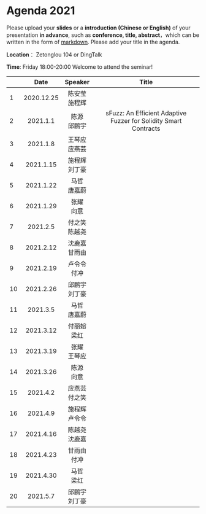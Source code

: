 
# Agenda 2021
Please upload your **slides** or a **introduction (Chinese or English)** of your presentation **in advance**,
such as **conference, title, abstract**，which can be written in the form of [markdown](http://sspai.com/25137). Please add your title in the agenda.

**Location**： Zetonglou 104 or DingTalk

**Time**: Friday 18:00-20:00  Welcome to attend the seminar!


||Date|Speaker|Title|
|---|:---:|:---:|:---:|
|1|2020.12.25|陈安莹<br>施程辉||
|2|2021.1.1|陈源<br>邱鹏宇|sFuzz: An Efficient Adaptive Fuzzer for Solidity Smart Contracts|
|3|2021.1.8|王琴应<br>应燕芸||
|4|2021.1.15|施程辉<br>刘丁豪||
|5|2021.1.22|马哲<br>唐嘉蔚||
|6|2021.1.29|张耀<br>向意||
|7|2021.2.5|付之笑<br>陈越尧||
|8|2021.2.12|沈鹿嘉<br>甘雨由||
|9|2021.2.19|卢令令<br>付冲||
|10|2021.2.26|邱鹏宇<br>刘丁豪||
|11|2021.3.5|马哲<br>唐嘉蔚||
|12|2021.3.12|付丽嫆<br>梁红||
|13|2021.3.19|张耀<br>王琴应||
|14|2021.3.26|陈源<br>向意||
|15|2021.4.2|应燕芸<br>付之笑||
|16|2021.4.9|施程辉<br>卢令令||
|17|2021.4.16|陈越尧<br>沈鹿嘉||
|18|2021.4.23|甘雨由<br>付冲||
|19|2021.4.30|马哲<br>梁红||
|20|2021.5.7|邱鹏宇<br>刘丁豪||

